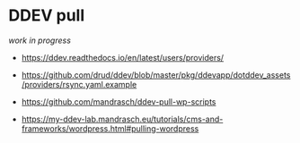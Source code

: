 # DDEV pull

_work in progress_

- https://ddev.readthedocs.io/en/latest/users/providers/

- https://github.com/drud/ddev/blob/master/pkg/ddevapp/dotddev_assets/providers/rsync.yaml.example

- https://github.com/mandrasch/ddev-pull-wp-scripts

- https://my-ddev-lab.mandrasch.eu/tutorials/cms-and-frameworks/wordpress.html#pulling-wordpress
